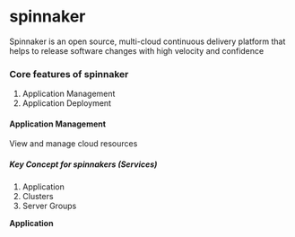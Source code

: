 # spinnaker

Spinnaker is an open source, multi-cloud continuous delivery platform that helps to release software changes with high velocity and confidence

### **Core features of spinnaker**

1. Application Management
2. Application Deployment

#### **Application Management**

View and manage cloud resources

##### **Key Concept for spinnakers (Services)**

1. Application
2. Clusters
3. Server Groups

**Application**
